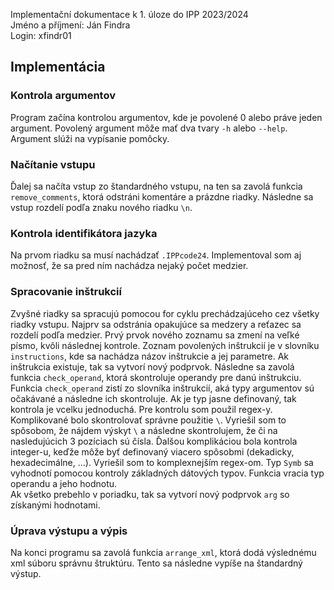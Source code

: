 Implementační dokumentace k 1. úloze do IPP 2023/2024\
Jméno a příjmení: Ján Findra\
Login: xfindr01

## Implementácia

### Kontrola argumentov
Program začína kontrolou argumentov, kde je povolené 0 alebo práve jeden argument. Povolený argument môže mať dva tvary `-h` alebo `--help`. Argument slúži na vypísanie pomôcky.

### Načítanie vstupu
Ďalej sa načíta vstup zo štandardného vstupu, na ten sa zavolá funkcia `remove_comments`, ktorá odstráni komentáre a prázdne riadky. Následne sa vstup rozdelí podľa znaku nového riadku `\n`.

### Kontrola identifikátora jazyka
Na prvom riadku sa musí nachádzať `.IPPcode24`. Implementoval som aj možnosť, že sa pred ním nachádza nejaký počet medzier.

### Spracovanie inštrukcií
Zvyšné riadky sa spracujú pomocou for cyklu prechádzajúceho cez všetky riadky vstupu. Najprv sa odstránia opakujúce sa medzery a reťazec sa rozdelí podľa medzier. Prvý prvok nového zoznamu sa zmení na veľké písmo, kvôli následnej kontrole. Zoznam povolených inštrukcií je v slovníku `instructions`, kde sa nachádza názov inštrukcie a jej parametre. Ak inštrukcia existuje, tak sa vytvorí nový podprvok. Následne sa zavolá funkcia `check_operand`, ktorá skontroluje operandy pre danú inštrukciu.\
Funkcia `check_operand` zistí zo slovníka inštrukcií, aká typy argumentov sú očakávané a následne ich skontroluje. Ak je typ jasne definovaný, tak kontrola je vcelku jednoduchá. Pre kontrolu som použil regex-y. Komplikované bolo skontrolovať správne použitie `\`. Vyriešil som to spôsobom, že nájdem výskyt `\` a následne skontrolujem, že či na nasledujúcich 3 pozíciach sú čísla. Ďalšou komplikáciou bola kontrola integer-u, keďže môže byť definovaný viacero spôsobmi (dekadicky, hexadecimálne, ...). Vyriešil som to komplexnejším regex-om. Typ `Symb` sa vyhodnotí pomocou kontroly základných dátových typov. Funkcia vracia typ operandu a jeho hodnotu.\
Ak všetko prebehlo v poriadku, tak sa vytvorí nový podprvok `arg` so získanými hodnotami.

### Úprava výstupu a výpis
Na konci programu sa zavolá funkcia `arrange_xml`, ktorá dodá výslednému xml súboru správnu štruktúru. Tento sa následne vypíše na štandardný výstup.